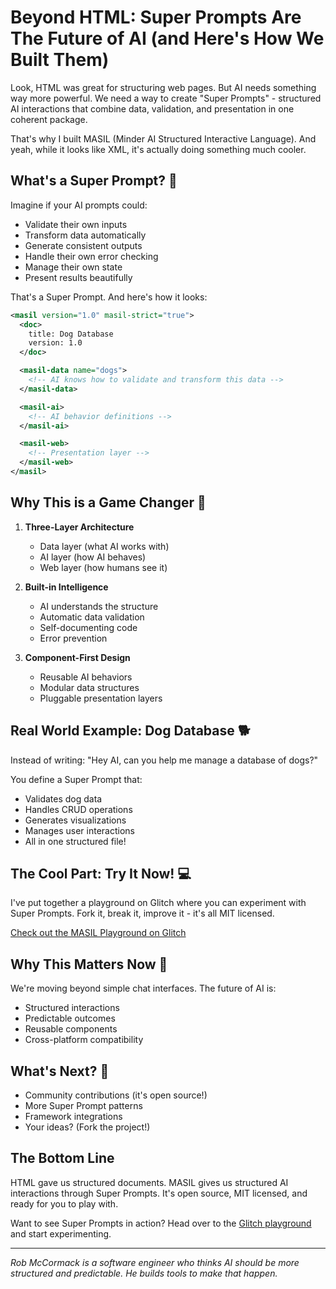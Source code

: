 # Beyond HTML: Super Prompts Are The Future of AI (and Here's How We Built Them)

Look, HTML was great for structuring web pages. But AI needs something way more powerful. We need a way to create "Super Prompts" - structured AI interactions that combine data, validation, and presentation in one coherent package.

That's why I built MASIL (Minder AI Structured Interactive Language). And yeah, while it looks like XML, it's actually doing something much cooler.

## What's a Super Prompt? 🤔

Imagine if your AI prompts could:

- Validate their own inputs
- Transform data automatically
- Generate consistent outputs
- Handle their own error checking
- Manage their own state
- Present results beautifully

That's a Super Prompt. And here's how it looks:

```xml
<masil version="1.0" masil-strict="true">
  <doc>
    title: Dog Database
    version: 1.0
  </doc>

  <masil-data name="dogs">
    <!-- AI knows how to validate and transform this data -->
  </masil-data>

  <masil-ai>
    <!-- AI behavior definitions -->
  </masil-ai>

  <masil-web>
    <!-- Presentation layer -->
  </masil-web>
</masil>
```

## Why This is a Game Changer 🚀

1. **Three-Layer Architecture**

   - Data layer (what AI works with)
   - AI layer (how AI behaves)
   - Web layer (how humans see it)

2. **Built-in Intelligence**

   - AI understands the structure
   - Automatic data validation
   - Self-documenting code
   - Error prevention

3. **Component-First Design**
   - Reusable AI behaviors
   - Modular data structures
   - Pluggable presentation layers

## Real World Example: Dog Database 🐕

Instead of writing:
"Hey AI, can you help me manage a database of dogs?"

You define a Super Prompt that:

- Validates dog data
- Handles CRUD operations
- Generates visualizations
- Manages user interactions
- All in one structured file!

## The Cool Part: Try It Now! 💻

I've put together a playground on Glitch where you can experiment with Super Prompts. Fork it, break it, improve it - it's all MIT licensed.

[Check out the MASIL Playground on Glitch](https://glitch.com/~masil-demo)

## Why This Matters Now 🌟

We're moving beyond simple chat interfaces. The future of AI is:

- Structured interactions
- Predictable outcomes
- Reusable components
- Cross-platform compatibility

## What's Next? 🔮

- Community contributions (it's open source!)
- More Super Prompt patterns
- Framework integrations
- Your ideas? (Fork the project!)

## The Bottom Line

HTML gave us structured documents. MASIL gives us structured AI interactions through Super Prompts. It's open source, MIT licensed, and ready for you to play with.

Want to see Super Prompts in action? Head over to the [Glitch playground](https://glitch.com/~masil-demo) and start experimenting.

---

_Rob McCormack is a software engineer who thinks AI should be more structured and predictable. He builds tools to make that happen._
